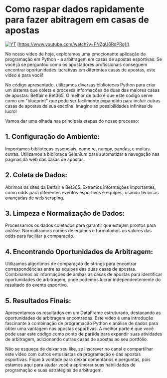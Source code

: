 # Como raspar dados rapidamente para fazer abitragem em casas de apostas 

[![YT](https://i.ytimg.com/vi/FNZgU6RdPRg/maxresdefault.jpg)](https://www.youtube.com/watch?v=FNZgU6RdPRg)
[https://www.youtube.com/watch?v=FNZgU6RdPRg]()

No nosso vídeo de hoje, exploramos uma emocionante aplicação da programação em Python - a arbitragem em casas de apostas esportivas. 
Se você já se perguntou como os apostadores profissionais conseguem encontrar oportunidades lucrativas em diferentes casas de 
apostas, este vídeo é para você!

No código apresentado, utilizamos diversas bibliotecas Python para criar um sistema que coleta e processa informações de duas das maiores casas de apostas: 
Betfair e Bet365. O melhor de tudo é que este código serve como um "blueprint" que pode ser facilmente expandido para incluir outras casas de 
apostas da sua escolha. Imagine as possibilidades infinitas de lucro!

Vamos dar uma olhada nas principais etapas do nosso processo:

## 1. Configuração do Ambiente:

Importamos bibliotecas essenciais, como re, numpy, pandas, e muitas outras.
Utilizamos a biblioteca Selenium para automatizar a navegação nas páginas da web das casas de apostas.

## 2. Coleta de Dados:

Abrimos os sites da Betfair e Bet365.
Extramos informações importantes, como odds para diferentes eventos esportivos e equipes, usando técnicas avançadas de web scraping.

## 3. Limpeza e Normalização de Dados:

Processamos os dados coletados para garantir que estejam prontos para análise.
Normalizamos nomes de equipes e formatamos os valores das odds para facilitar a comparação.

## 4. Encontrando Oportunidades de Arbitragem:

Utilizamos algoritmos de comparação de strings para encontrar correspondências entre as equipes das duas casas de apostas.
Combinamos as informações de ambas as casas de apostas para identificar oportunidades de arbitragem, onde podemos lucrar
independentemente do resultado do evento esportivo.

## 5. Resultados Finais:

Apresentamos os resultados em um DataFrame estruturado, destacando as oportunidades de arbitragem encontradas.
Este vídeo é uma introdução fascinante à combinação de programação Python e análise de dados para obter uma vantagem nas
apostas esportivas. A melhor parte é que você pode usar este código como ponto de partida para expandir suas atividades
de arbitragem, adicionando outras casas de apostas ao seu portfólio.

Não se esqueça de deixar seu like, se inscrever no canal e compartilhar este vídeo com outros entusiastas da programação e das 
apostas esportivas. Fique à vontade para deixar comentários e perguntas, pois estamos aqui para ajudar você a aprimorar suas 
habilidades de programação e suas estratégias de arbitragem.
